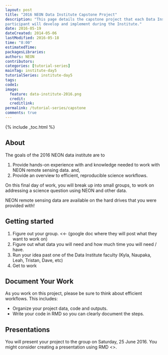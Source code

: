 ```yaml
---
layout: post
title: "2016 NEON Data Institute Capstone Project"
description: "This page details the capstone project that each Data Institute
participant will develop and implement during the Institute."
date: 2016-05-19
dateCreated: 2014-05-06
lastModified: 2016-05-18
time: "8:00"
estimatedTime:
packagesLibraries:
authors: NEON
contributors:
categories: [tutorial-series]
mainTag: institute-day5
tutorialSeries: institute-day5
tags:
code1:
image:
  feature: data-institute-2016.png
  credit:
  creditlink:
permalink: /tutorial-series/capstone
comments: true
---
```


{% include _toc.html %}

## About

The goals of the 2016 NEON data institute are to

1. Provide hands-on experience with and knowledge needed to work with NEON remote
sensing data. and,
2. Provide an overview to efficient, reproducible science workflows.

On this final day of work, you will break up into small groups, to work on addressing
a science question using NEON and other data.

NEON remote sensing data are available on the hard drives that you were provided with!

## Getting started

1. Figure out your group. <<- (google doc where they will post what they want to work on)
2. Figure out what data you will need and how much time you will need / have.
3. Run your idea past one of the Data Institute faculty (Kyla, Naupaka, Leah, Tristan, Dave, etc)
4. Get to work

## Document Your Work

As you work on this project, please be sure to think about efficient workflows.
This includes:

* Organize your project data, code and outputs.
* Write your code in RMD so you can clearly document the steps.


## Presentations

You will present your project to the group on Saturday, 25 June 2016.
You might consider creating a presentation using RMD <<link to the lesson on how to do this>>.
